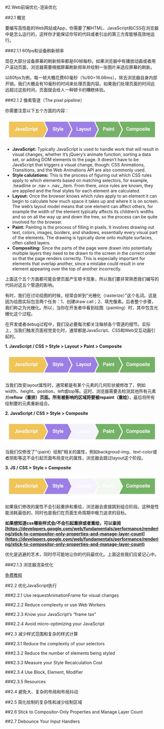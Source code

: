 #2.Web前端优化-渲染优化

##2.1 概览

要编写高性能的Web网站或App，你需要了解HTML、JavaScript和CSS在浏览器中是怎么运行的，这样你才能保证你写的代码或者引出的第三方库能够高效地运行。

###2.1.1 60fps和设备刷新频率

现在大部分设备屏幕的刷新频率都是60帧每秒。如果浏览器中有播放动画或者用户滚动页面，浏览器需要根据屏幕刷新频率并绘制一张图片来适应屏幕的刷新。

以60fps为例，每一帧大概花费60毫秒（1s/60=16.66ms）。除去浏览器自身内部开销，我们大概会有10毫秒的时间来处理页面内容。如果我们处理页面的时间远远超过这些时间，页面就会给人一种顿卡的糟糕体验。

###2.1.2 像素管道（The pixel pipeline）

你需要注意以下五个方面的内容：

![](images/frame-full.jpg)

* **JavaScript:** Typically JavaScript is used to handle work that will result in visual changes, whether it’s jQuery’s animate function, sorting a data set, or adding DOM elements to the page. It doesn’t have to be JavaScript that triggers a visual change, though: CSS Animations, Transitions, and the Web Animations API are also commonly used.
* **Style calulations:** This is the process of figuring out which CSS rules apply to which elements based on matching selectors, for example, .headline or .nav > .nav__item. From there, once rules are known, they are applied and the final styles for each element are calculated.
* **Layout:** Once the browser knows which rules apply to an element it can begin to calculate how much space it takes up and where it is on screen. The web’s layout model means that one element can affect others, for example the width of the <body> element typically affects its children’s widths and so on all the way up and down the tree, so the process can be quite involved for the browser.
* **Paint:** Painting is the process of filling in pixels. It involves drawing out text, colors, images, borders, and shadows, essentially every visual part of the elements. The drawing is typically done onto multiple surfaces, often called layers.
* **Compositing:** Since the parts of the page were drawn into potentially multiple layers they need to be drawn to the screen in the correct order so that the page renders correctly. This is especially important for elements that overlap another, since a mistake could result in one element appearing over the top of another incorrectly.

上面这个五个方面都可能会使页面产生顿卡现象，所以我们要非常熟悉我们编写的代码对这五个管道的影响。

有时，我们在讨论绘图的时候，经常会听到“光栅化（rasterize）”这个名词。这是因为绘图实际包含两个任务：1、创建draw call；2、填充像素。后者整个步骤，我们称之为光栅化。所以，当你在开发者中看到绘图（painting）时，其中包含光栅化这个过程。

在开发或者debug过程中，我们没必要每次都关注每帧各个管道的细节。实际上，当我们触发页面视觉变化时，通常都是JavaScript、CSS和Web交互动画引起的。

**1. JavaScript / CSS > Style > Layout > Paint > Composite**

![](images/frame-full.jpg)

当我们改变layout属性时，通常都是有某个元素的几何形状被修改了，例如width、height、position、left或top等。这时，浏览器需要去检测其他所有元素并**reflow（重排）**页面。所有被影响的区域将要被**repaint（重绘）**，最后将所有绘制要的元素重新组合。

**2. JavaScript / CSS > Style > Composite**

![](images/frame-no-layout.jpg)

当我们仅修改了“（paint）绘制”相关的属性，例如backgroud-img、text-color或者阴影等这不会引起页面布局变化的属性，浏览器会跳过layout这个阶段。

**3. JS / CSS > Style > Composite**

![](images/frame-no-layout-paint.jpg)

如果我们修改的属性不会引起重排和重绘，浏览器会直接跳到组合阶段。这种是性能消耗最低的，同时也是我们在页面生命周期中极力追求的目标。

**如果想知道css哪些样式会/不会引起重排或者重绘，可以查阅[https://developers.google.com/web/fundamentals/performance/rendering/stick-to-compositor-only-properties-and-manage-layer-count](https://developers.google.com/web/fundamentals/performance/rendering/stick-to-compositor-only-properties-and-manage-layer-count)**

优化是逃避的艺术，同时尽可能地让你的代码最优化。上面这些我们应紧记心中。

###2.1.3 浏览器渲染优化

[免费教程](https://udacity.com/ud860)

##2.2 优化JavaScript执行

###2.2.1 Use requestAnimationFrame for visual changes

###2.2.2 Reduce complexity or use Web Workers

###2.2.3 Know your JavaScript’s “frame tax”

###2.2.4 Avoid micro-optimizing your JavaScript

##2.3 减少样式范围和复杂的样式计算

###2.3.1 Reduce the complexity of your selectors

###2.3.2 Reduce the number of elements being styled

###2.3.3 Measure your Style Recalculation Cost

###2.3.4 Use Block, Element, Modifier

###2.3.5 Resources

##2.4 避免大、复杂的布局和布局抖动

##2.5 简化绘制的复杂性和减少绘制区域

##2.6 Stick to Compositor-Only Properties and Manage Layer Count

##2.7 Debounce Your Input Handlers
